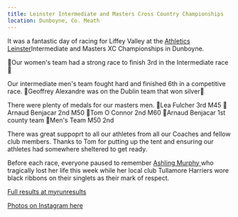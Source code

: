 ```yaml
---
title: Leinster Intermediate and Masters Cross Country Championships
location: Dunboyne, Co. Meath
---
```


It was a fantastic day of racing for Liffey Valley at the <a href="https://www.instagram.com/athleticsleinster/" target="_blank" rel="noopener noreferrer">Athletics Leinster</a>Intermediate and Masters XC Championships in Dunboyne.

🥉Our women's team had a strong race to finish 3rd in the Intermediate race🥉

Our intermediate men's team fought hard and finished 6th in a competitive race. 
🥈Geoffrey Alexandre was on the Dublin team that won silver🥈

There were plenty of medals for our masters men. 
🥉Lea Fulcher 3rd M45 
🥈Arnaud Benjacar 2nd M50
🥈Tom O Connor 2nd M60
🥇Arnaud Benjacar 1st county team
🥈Men's Team M50 2nd

There was great suppoprt to all our athletes from all our Coaches and fellow club members. Thanks to Tom for putting up the tent and ensuring our athletes had somewhere sheltered to get ready.

Before each race, everyone paused to remember <a href="hcondolences-ashling-murphy/">Ashling Murphy </a> who tragically lost her life this week while her local club Tullamore Harriers wore black ribbons on their singlets as their mark of respect. 

<a href="https://www.myrunresults.com/events/athletics_leinster_master_and_inter_xc_2022/4305/results" target="_blank" rel="noopener noreferrer">Full results at myrunresults</a>

<a href="https://www.instagram.com/p/CYySV3vM4JV/?utm_source=ig_web_copy_link">Photos on Instagram here</a>
 
